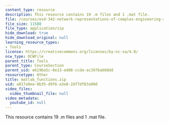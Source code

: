 ```yaml
---
content_type: resource
description: This resource contains 19 .m files and 1 .mat file.
file: /courses/esd-342-network-representations-of-complex-engineering-systems-spring-2010/a017a9ee0b35d9f6a3e82df7df63a90d_matlab_functions.zip
file_size: 11588
file_type: application/zip
hide_download: true
hide_download_original: null
learning_resource_types:
- Tools
license: https://creativecommons.org/licenses/by-nc-sa/4.0/
ocw_type: OCWFile
parent_title: Tools
parent_type: CourseSection
parent_uid: e619ba5c-0e13-ed08-ccda-ac397ba668dd
resourcetype: Other
title: matlab_functions.zip
uid: a017a9ee-0b35-d9f6-a3e8-2df7df63a90d
video_files:
  video_thumbnail_file: null
video_metadata:
  youtube_id: null
---
```

This resource contains 19 .m files and 1 .mat file.